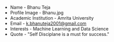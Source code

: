 - Name - Bhanu Teja
- Profile Image - Bhanu.jpg
- Academic Institution - Amrita University
- Email - k.bhanuteja2001@gmail.com
- Interests - Machine Learning and Data Science
- Quote - "Self Disciplane is a must for success."

